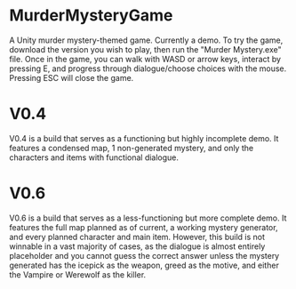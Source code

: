 # MurderMysteryGame
A Unity murder mystery-themed game. Currently a demo.
To try the game, download the version you wish to play, then run the "Murder Mystery.exe" file. Once in the game, you can walk with WASD or arrow keys, interact by pressing E, and progress through dialogue/choose choices with the mouse. Pressing ESC will close the game.

# V0.4
V0.4 is a build that serves as a functioning but highly incomplete demo. It features a condensed map, 1 non-generated mystery, and only the characters and items with functional dialogue.

# V0.6
V0.6 is a build that serves as a less-functioning but more complete demo. It features the full map planned as of current, a working mystery generator, and every planned character and main item. However, this build is not winnable in a vast majority of cases, as the dialogue is almost entirely placeholder and you cannot guess the correct answer unless the mystery generated has the icepick as the weapon, greed as the motive, and either the Vampire or Werewolf as the killer.
